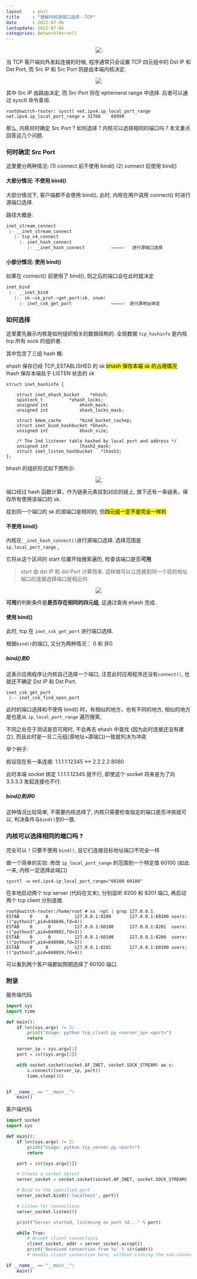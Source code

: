 ```yaml
---
layout    : post
title     : "理解内核源端口选择--TCP"
date      : 2022-07-06
lastupdate: 2022-07-06
categories: Network(Kernel)
---
```


<p align="center"><img src="/assets/img/public/tcp.png"></p>

当 TCP 客户端向外发起连接的时候, 程序通常只会设置 TCP 四元组中的 Dst IP 和 Dst Port, 而 Src IP 和 Src Port 则是由本端内核决定.

<p align="center"><img src="/assets/img/tcp-port-selection/pic1.png"></p>

其中 Src IP 由路由决定, 而 Src Port 则在 ephemeral range 中选择. 后者可以通过 sysctl 命令查询.

```
root@switch-router: sysctl net.ipv4.ip_local_port_range
net.ipv4.ip_local_port_range = 32768	60999
```

那么, 内核何时确定 Src Port ? 如何选择 ? 内核可以选择相同的端口吗 ?  本文重点回答这几个问题.

### 何时确定 Src Port

这里要分两种情况: (1) connect 前不使用 bind()  (2) connect 前使用 bind()

#### 大部分情况: 不使用 bind()

大部分情况下, 客户端都不会使用 bind(), 此时, 内核在用户调用 connect() 时进行源端口选择. 

路径大概是:

```c
inet_stream_connect
 |- __inet_stream_connect
   |- tcp_v4_connect
     |- inet_hash_connect
        |- __inet_hash_connect          ====>   进行源端口选择
```

#### 小部分情况: 使用 bind()

如果在 connect() 前使用了 bind(), 则之后的端口会在此时就决定

```c
inet_bind
 |-- __inet_bind
   |-- sk->sk_prot->get_port(sk, snum)
     |- inet_csk_get_port               ====>  进行源地址绑定
```

### 如何选择

这里要先展示内核是如何组织相关的数据结构的. 全局数据 `tcp_hashinfo` 是内核 tcp 所有 sock 的组织者. 

其中包含了三组 hash 桶: 

ehash 保存已经 TCP_ESTABLISHED 的 sk
<mark>bhash 保存本端 sk 的占用情况</mark>
lhash 保存本端处于 LISTEN 状态的 sk

```
struct inet_hashinfo {

	struct inet_ehash_bucket	*ehash;
	spinlock_t			*ehash_locks;
	unsigned int			ehash_mask;
	unsigned int			ehash_locks_mask;

	struct kmem_cache		*bind_bucket_cachep;
	struct inet_bind_hashbucket	*bhash;
	unsigned int			bhash_size;

	/* The 2nd listener table hashed by local port and address */
	unsigned int			lhash2_mask;
	struct inet_listen_hashbucket	*lhash2;
};
```

bhash 的组织形式如下图所示:

<p align="center"><img src="/assets/img/tcp-port-selection/pic2.png"></p>

端口经过 hash 函数计算，作为链表元素挂到对应的链上, 旗下还有一条链表，保存所有使用该端口的 sk.

挂到同一个端口的 sk 的源端口是相同的, 但<mark>四元组一定不是完全一样的</mark>

#### 不使用 bind()

内核在`__inet_hash_connect()`进行源端口选择. 选择范围是 `ip_local_port_range` , 

它将从这个区间的 start 位置开始搜索遍历, 检查该端口是否**可用** 

> start 由 dst IP 和 dst Port 计算而来. 这样做可以让连接到同一个目的地址端口的连接选择端口是相近的.

<p align="center"><img src="/assets/img/tcp-port-selection/pic3.png"></p>

**可用**的判断条件是**是否存在相同的四元组**, 这通过查询 ehash 完成.

#### 使用 bind()

此时, tcp 在 `inet_csk_get_port` 进行端口选择. 

根据`bind()`的端口, 又分为两种情况： 0 和 非0

##### bind()到0

这表示应用程序让内核自己选择一个端口, 注意此时应用程序还没有`connect()`, 也就还不确定 Dst IP 和 Dst Port.

```
inet_csk_get_port
 |-- inet_csk_find_open_port
```

此时的端口选择和不使用 bind() 时，有相似的地方，也有不同的地方, 相似的地方是也是从 `ip_local_port_range` 遍历搜索, 

不同之处在于测试是否可用时, 不会再去 ehash 中查找 (因为此时连接还没有建立), 而且此时是一旦二元组(源地址+源端口)一致就判决为冲突

举个例子: 

假设现在有一条连接: 1.1.1.1:12345 <-> 2.2.2.2:8080 

此时本端 socket 绑定 1.1.1.1:12345 就不行, 即使这个 socket 将来是为了向 3.3.3.3 发起连接也不行.

##### bind()到非0

这种情况比较简单, 不需要内核选择了, 内核只需要检查指定的端口是否冲突就可以, 判决条件与`bind()`到0一致.

### 内核可以选择相同的端口吗 ?

完全可以！只要不使用 `bind()`, 且它们连接目标地址端口不完全一样

做一个简单的实验: 修改 `ip_local_port_range` 的范围到一个特定值 60100 (如此一来, 内核一定选择此端口)

```
sysctl -w net.ipv4.ip_local_port_range="60100 60100"
```

在本地启动两个 tcp server (代码在文末), 分别监听 8200 和 8201 端口, 再启动两个 tcp client 分别连接.

```
root@switch-router:/home/root # ss -npt | grep 127.0.0.1
ESTAB    0     0          127.0.0.1:8200       127.0.0.1:60100 users:(("python3",pid=848846,fd=4))                        
ESTAB    0      0         127.0.0.1:60100      127.0.0.1:8201  users:(("python3",pid=849082,fd=3))                        
ESTAB    0      0         127.0.0.1:60100      127.0.0.1:8200  users:(("python3",pid=848980,fd=3))                        
ESTAB    0     0          127.0.0.1:8201       127.0.0.1:60100 users:(("python3",pid=848859,fd=4)) 
```

可以看到两个客户端都如预期选择了 60100 端口.

### 附录

服务端代码

```python
import sys
import time

def main():
    if len(sys.argv) != 3:
        print("Usage: python tcp_client.py <server_ip> <port>")
        return

    server_ip = sys.argv[1]
    port = int(sys.argv[2])

    with socket.socket(socket.AF_INET, socket.SOCK_STREAM) as s:
        s.connect((server_ip, port))
        time.sleep(30)


if __name__ == "__main__":
    main()
```

客户端代码

```python
import socket
import sys

def main():
    if len(sys.argv) != 2:
        print("Usage: python tcp_server.py <port>")
        return

    port = int(sys.argv[1])

    # Create a socket object
    server_socket = socket.socket(socket.AF_INET, socket.SOCK_STREAM)

    # Bind to the specified port
    server_socket.bind(('localhost', port))

    # Listen for connections
    server_socket.listen(5)

    print("Server started, listening on port %d..." % port)

    while True:
        # Accept client connections
        client_socket, addr = server_socket.accept()
        print('Received connection from %s' % str(addr))
        # Handle client connection here, without closing the sub-connections

if __name__ == "__main__":
    main()
```
